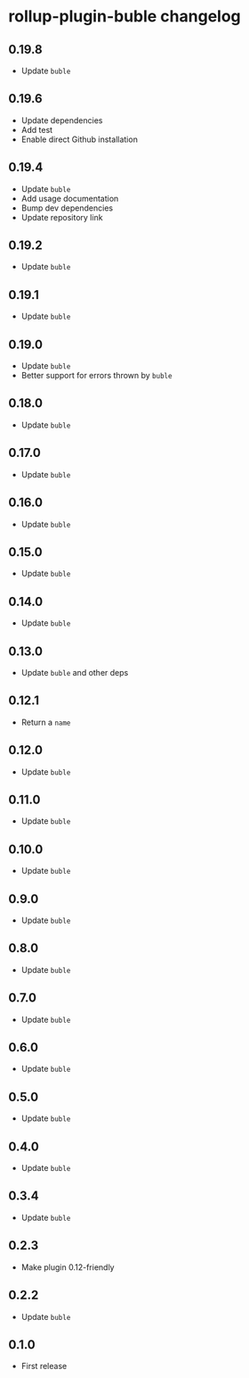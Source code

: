 # rollup-plugin-buble changelog

## 0.19.8

* Update `buble`

## 0.19.6

* Update dependencies
* Add test
* Enable direct Github installation

## 0.19.4

* Update `buble`
* Add usage documentation
* Bump dev dependencies
* Update repository link

## 0.19.2

* Update `buble`

## 0.19.1

* Update `buble`

## 0.19.0

* Update `buble`
* Better support for errors thrown by `buble`

## 0.18.0

* Update `buble`

## 0.17.0

* Update `buble`

## 0.16.0

* Update `buble`

## 0.15.0

* Update `buble`

## 0.14.0

* Update `buble`

## 0.13.0

* Update `buble` and other deps

## 0.12.1

* Return a `name`

## 0.12.0

* Update `buble`

## 0.11.0

* Update `buble`

## 0.10.0

* Update `buble`

## 0.9.0

* Update `buble`

## 0.8.0

* Update `buble`

## 0.7.0

* Update `buble`

## 0.6.0

* Update `buble`

## 0.5.0

* Update `buble`

## 0.4.0

* Update `buble`

## 0.3.4

* Update `buble`

## 0.2.3

* Make plugin 0.12-friendly

## 0.2.2

* Update `buble`

## 0.1.0

* First release
